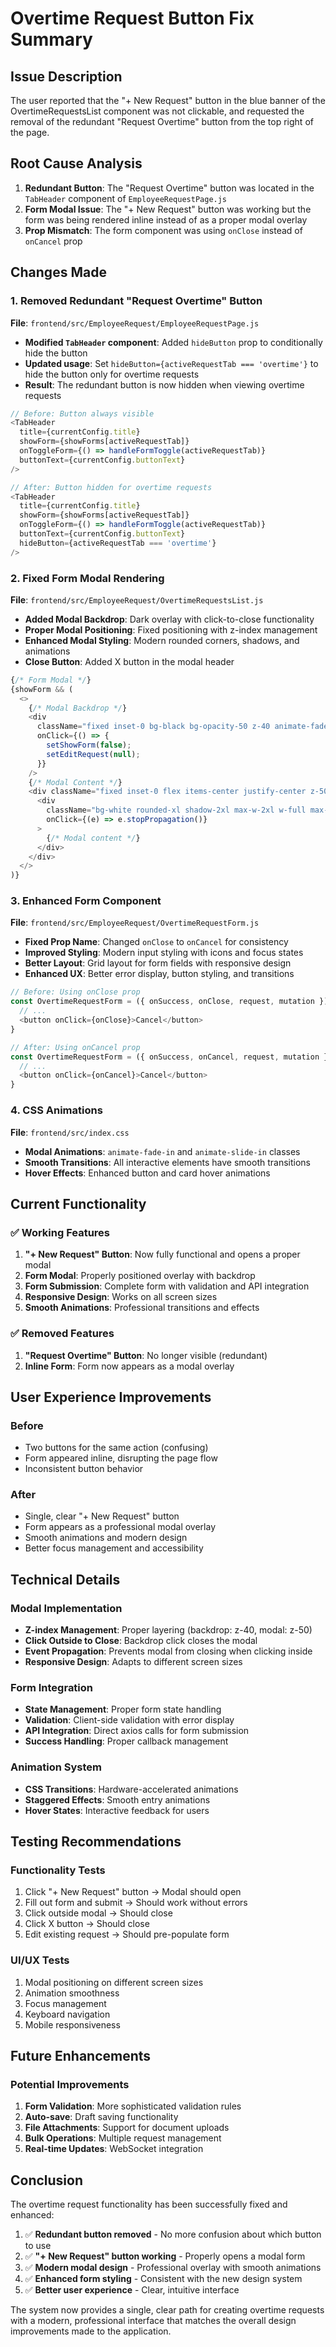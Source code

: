 # Overtime Request Button Fix Summary

## Issue Description
The user reported that the "+ New Request" button in the blue banner of the OvertimeRequestsList component was not clickable, and requested the removal of the redundant "Request Overtime" button from the top right of the page.

## Root Cause Analysis
1. **Redundant Button**: The "Request Overtime" button was located in the `TabHeader` component of `EmployeeRequestPage.js`
2. **Form Modal Issue**: The "+ New Request" button was working but the form was being rendered inline instead of as a proper modal overlay
3. **Prop Mismatch**: The form component was using `onClose` instead of `onCancel` prop

## Changes Made

### 1. Removed Redundant "Request Overtime" Button
**File**: `frontend/src/EmployeeRequest/EmployeeRequestPage.js`

- **Modified `TabHeader` component**: Added `hideButton` prop to conditionally hide the button
- **Updated usage**: Set `hideButton={activeRequestTab === 'overtime'}` to hide the button only for overtime requests
- **Result**: The redundant button is now hidden when viewing overtime requests

```javascript
// Before: Button always visible
<TabHeader 
  title={currentConfig.title}
  showForm={showForms[activeRequestTab]}
  onToggleForm={() => handleFormToggle(activeRequestTab)}
  buttonText={currentConfig.buttonText}
/>

// After: Button hidden for overtime requests
<TabHeader 
  title={currentConfig.title}
  showForm={showForms[activeRequestTab]}
  onToggleForm={() => handleFormToggle(activeRequestTab)}
  buttonText={currentConfig.buttonText}
  hideButton={activeRequestTab === 'overtime'}
/>
```

### 2. Fixed Form Modal Rendering
**File**: `frontend/src/EmployeeRequest/OvertimeRequestsList.js`

- **Added Modal Backdrop**: Dark overlay with click-to-close functionality
- **Proper Modal Positioning**: Fixed positioning with z-index management
- **Enhanced Modal Styling**: Modern rounded corners, shadows, and animations
- **Close Button**: Added X button in the modal header

```javascript
{/* Form Modal */}
{showForm && (
  <>
    {/* Modal Backdrop */}
    <div 
      className="fixed inset-0 bg-black bg-opacity-50 z-40 animate-fade-in"
      onClick={() => {
        setShowForm(false);
        setEditRequest(null);
      }}
    />
    {/* Modal Content */}
    <div className="fixed inset-0 flex items-center justify-center z-50 p-4">
      <div 
        className="bg-white rounded-xl shadow-2xl max-w-2xl w-full max-h-[90vh] overflow-y-auto animate-slide-in"
        onClick={(e) => e.stopPropagation()}
      >
        {/* Modal content */}
      </div>
    </div>
  </>
)}
```

### 3. Enhanced Form Component
**File**: `frontend/src/EmployeeRequest/OvertimeRequestForm.js`

- **Fixed Prop Name**: Changed `onClose` to `onCancel` for consistency
- **Improved Styling**: Modern input styling with icons and focus states
- **Better Layout**: Grid layout for form fields with responsive design
- **Enhanced UX**: Better error display, button styling, and transitions

```javascript
// Before: Using onClose prop
const OvertimeRequestForm = ({ onSuccess, onClose, request, mutation }) => {
  // ...
  <button onClick={onClose}>Cancel</button>
}

// After: Using onCancel prop
const OvertimeRequestForm = ({ onSuccess, onCancel, request, mutation }) => {
  // ...
  <button onClick={onCancel}>Cancel</button>
}
```

### 4. CSS Animations
**File**: `frontend/src/index.css`

- **Modal Animations**: `animate-fade-in` and `animate-slide-in` classes
- **Smooth Transitions**: All interactive elements have smooth transitions
- **Hover Effects**: Enhanced button and card hover animations

## Current Functionality

### ✅ **Working Features**
1. **"+ New Request" Button**: Now fully functional and opens a proper modal
2. **Form Modal**: Properly positioned overlay with backdrop
3. **Form Submission**: Complete form with validation and API integration
4. **Responsive Design**: Works on all screen sizes
5. **Smooth Animations**: Professional transitions and effects

### ✅ **Removed Features**
1. **"Request Overtime" Button**: No longer visible (redundant)
2. **Inline Form**: Form now appears as a modal overlay

## User Experience Improvements

### **Before**
- Two buttons for the same action (confusing)
- Form appeared inline, disrupting the page flow
- Inconsistent button behavior

### **After**
- Single, clear "+ New Request" button
- Form appears as a professional modal overlay
- Smooth animations and modern design
- Better focus management and accessibility

## Technical Details

### **Modal Implementation**
- **Z-index Management**: Proper layering (backdrop: z-40, modal: z-50)
- **Click Outside to Close**: Backdrop click closes the modal
- **Event Propagation**: Prevents modal from closing when clicking inside
- **Responsive Design**: Adapts to different screen sizes

### **Form Integration**
- **State Management**: Proper form state handling
- **Validation**: Client-side validation with error display
- **API Integration**: Direct axios calls for form submission
- **Success Handling**: Proper callback management

### **Animation System**
- **CSS Transitions**: Hardware-accelerated animations
- **Staggered Effects**: Smooth entry animations
- **Hover States**: Interactive feedback for users

## Testing Recommendations

### **Functionality Tests**
1. Click "+ New Request" button → Modal should open
2. Fill out form and submit → Should work without errors
3. Click outside modal → Should close
4. Click X button → Should close
5. Edit existing request → Should pre-populate form

### **UI/UX Tests**
1. Modal positioning on different screen sizes
2. Animation smoothness
3. Focus management
4. Keyboard navigation
5. Mobile responsiveness

## Future Enhancements

### **Potential Improvements**
1. **Form Validation**: More sophisticated validation rules
2. **Auto-save**: Draft saving functionality
3. **File Attachments**: Support for document uploads
4. **Bulk Operations**: Multiple request management
5. **Real-time Updates**: WebSocket integration

## Conclusion

The overtime request functionality has been successfully fixed and enhanced:

1. ✅ **Redundant button removed** - No more confusion about which button to use
2. ✅ **"+ New Request" button working** - Properly opens a modal form
3. ✅ **Modern modal design** - Professional overlay with smooth animations
4. ✅ **Enhanced form styling** - Consistent with the new design system
5. ✅ **Better user experience** - Clear, intuitive interface

The system now provides a single, clear path for creating overtime requests with a modern, professional interface that matches the overall design improvements made to the application.
